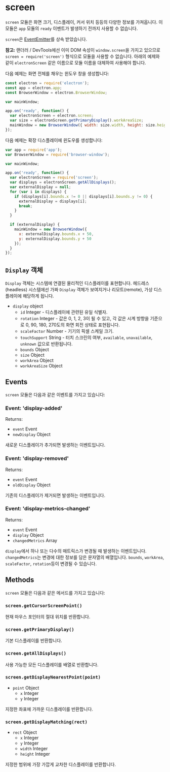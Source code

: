 # screen

`screen` 모듈은 화면 크기, 디스플레이, 커서 위치 등등의 다양한 정보를 가져옵니다.
이 모듈은 `app` 모듈의 `ready` 이벤트가 발생하기 전까지 사용할 수 없습니다.

`screen`은 [EventEmitter](http://nodejs.org/api/events.html#events_class_events_eventemitter)를
상속 받았습니다.

**참고:** 랜더러 / DevTools에선 이미 DOM 속성이 `window.screen`을 가지고 있으므로
`screen = require('screen')` 형식으로 모듈을 사용할 수 없습니다. 아래의 예제와 같이
`electronScreen` 같은 이름으로 모듈 이름을 대체하여 사용해야 합니다.

다음 예제는 화면 전체를 채우는 윈도우 창을 생성합니다:

```javascript
const electron = require('electron');
const app = electron.app;
const BrowserWindow = electron.BrowserWindow;

var mainWindow;

app.on('ready', function() {
  var electronScreen = electron.screen;
  var size = electronScreen.getPrimaryDisplay().workAreaSize;
  mainWindow = new BrowserWindow({ width: size.width, height: size.height });
});
```

다음 예제는 확장 디스플레이에 윈도우를 생성합니다:

```javascript
var app = require('app');
var BrowserWindow = require('browser-window');

var mainWindow;

app.on('ready', function() {
  var electronScreen = require('screen');
  var displays = electronScreen.getAllDisplays();
  var externalDisplay = null;
  for (var i in displays) {
    if (displays[i].bounds.x != 0 || displays[i].bounds.y != 0) {
      externalDisplay = displays[i];
      break;
    }
  }

  if (externalDisplay) {
    mainWindow = new BrowserWindow({
      x: externalDisplay.bounds.x + 50,
      y: externalDisplay.bounds.y + 50
    });
  }
});
```

## `Display` 객체

`Display` 객체는 시스템에 연결된 물리적인 디스플레이를 표현합니다. 헤드레스(headless)
시스템에선 가짜 `Display` 객체가 보여지거나 리모트(remote), 가상 디스플레이에
해당하게 됩니다.

* `display` object
  * `id` Integer - 디스플레이에 관련된 유일 식별자.
  * `rotation` Integer - 값은 0, 1, 2, 3이 될 수 있고, 각 값은 시계 방향을 기준으로
    0, 90, 180, 270도의 화면 회전 상태로 표현됩니다.
  * `scaleFactor` Number - 기기의 픽셀 스케일 크기.
  * `touchSupport` String - 터치 스크린의 여부, `available`, `unavailable`,
    `unknown` 값으로 반환됩니다.
  * `bounds` Object
  * `size` Object
  * `workArea` Object
  * `workAreaSize` Object

## Events

`screen` 모듈은 다음과 같은 이벤트를 가지고 있습니다:

### Event: 'display-added'

Returns:

* `event` Event
* `newDisplay` Object

새로운 디스플레이가 추가되면 발생하는 이벤트입니다.

### Event: 'display-removed'

Returns:

* `event` Event
* `oldDisplay` Object

기존의 디스플레이가 제거되면 발생하는 이벤트입니다.

### Event: 'display-metrics-changed'

Returns:

* `event` Event
* `display` Object
* `changedMetrics` Array

`display`에서 하나 또는 다수의 매트릭스가 변경될 때 발생하는 이벤트입니다.
`changedMetrics`는 변경에 대한 정보를 담은 문자열의 배열입니다.
`bounds`, `workArea`, `scaleFactor`, `rotation`등이 변경될 수 있습니다.

## Methods

`screen` 모듈은 다음과 같은 메서드를 가지고 있습니다:

### `screen.getCursorScreenPoint()`

현재 마우스 포인터의 절대 위치를 반환합니다.

### `screen.getPrimaryDisplay()`

기본 디스플레이를 반환합니다.

### `screen.getAllDisplays()`

사용 가능한 모든 디스플레이를 배열로 반환합니다.

### `screen.getDisplayNearestPoint(point)`

* `point` Object
  * `x` Integer
  * `y` Integer

지정한 좌표에 가까운 디스플레이를 반환합니다.

### `screen.getDisplayMatching(rect)`

* `rect` Object
  * `x` Integer
  * `y` Integer
  * `width` Integer
  * `height` Integer

지정한 범위에 가장 가깝게 교차한 디스플레이를 반환합니다.
